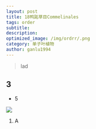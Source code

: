 ```yaml
---
layout: post
title: 18鸭跖草目Commelinales
tags: order    
subtitle: 
description: 
optimized_image: /img/ordrr/.png
category: 单子叶植物
author: ganlu1994  
---
```


> lad

## 3

* 5

![](/img/phylo/.png)

1. A